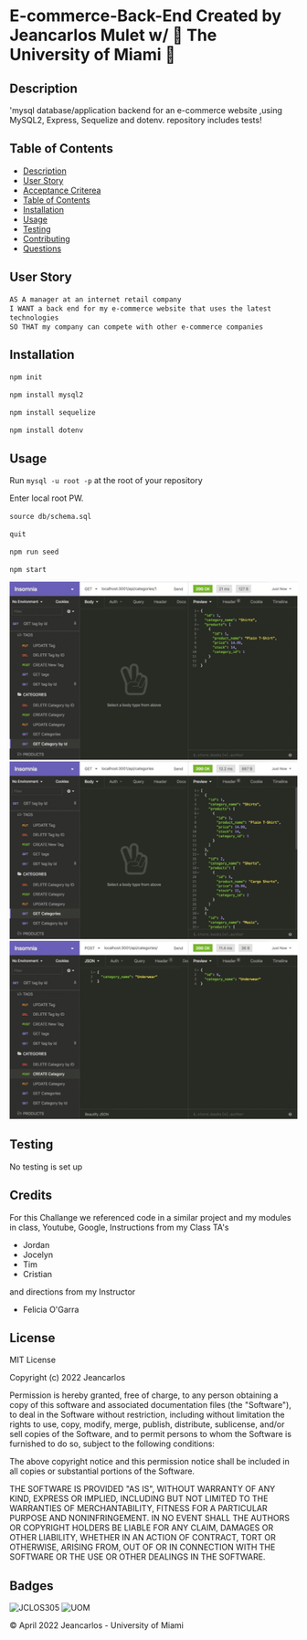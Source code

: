 # E-commerce-Back-End Created by Jeancarlos Mulet w/ 🙌 The University of Miami 🙌

## Description

'mysql database/application backend for an e-commerce website ,using MySQL2, Express, Sequelize and dotenv. repository includes tests!

## Table of Contents
- [Description](#description)
- [User Story](#user-story)
- [Acceptance Criterea](#Acceptance-Criterea)
- [Table of Contents](#table-of-contents)
- [Installation](#installation)
- [Usage](#usage)
- [Testing](#testing)
- [Contributing](#contributing)
- [Questions](#questions)

## User Story
  
```
AS A manager at an internet retail company
I WANT a back end for my e-commerce website that uses the latest technologies
SO THAT my company can compete with other e-commerce companies
```
  


## Installation

`npm init`

`npm install mysql2`

`npm install sequelize`

`npm install dotenv`
  
## Usage  
  
Run `mysql -u root -p` at the root of your repository 

Enter local root PW.

`source db/schema.sql`

`quit`

`npm run seed`
  
`npm start`

![SCREENSHOT1](https://github.com/JCLOS305/E-commerce-Back-End/blob/main/assets/images/GET%20routes%20single%20categories.gif?raw=true)
![SCREENSHOT2](https://github.com/JCLOS305/E-commerce-Back-End/blob/main/assets/images/GET%20routes.gif?raw=true)
![SCREENSHOT3](https://github.com/JCLOS305/E-commerce-Back-End/blob/main/assets/images/PUT%20DELETE%20POST.gif?raw=true)

## Testing

No testing is set up


## Credits

For this Challange we referenced code in a similar project and my modules in class, Youtube, Google, Instructions from my Class TA's

- Jordan 
- Jocelyn 
- Tim 
- Cristian 

and directions from my Instructor

- Felicia O'Garra


## License

MIT License

Copyright (c) 2022 Jeancarlos 

Permission is hereby granted, free of charge, to any person obtaining a copy
of this software and associated documentation files (the "Software"), to deal
in the Software without restriction, including without limitation the rights
to use, copy, modify, merge, publish, distribute, sublicense, and/or sell
copies of the Software, and to permit persons to whom the Software is
furnished to do so, subject to the following conditions:

The above copyright notice and this permission notice shall be included in all
copies or substantial portions of the Software.

THE SOFTWARE IS PROVIDED "AS IS", WITHOUT WARRANTY OF ANY KIND, EXPRESS OR
IMPLIED, INCLUDING BUT NOT LIMITED TO THE WARRANTIES OF MERCHANTABILITY,
FITNESS FOR A PARTICULAR PURPOSE AND NONINFRINGEMENT. IN NO EVENT SHALL THE
AUTHORS OR COPYRIGHT HOLDERS BE LIABLE FOR ANY CLAIM, DAMAGES OR OTHER
LIABILITY, WHETHER IN AN ACTION OF CONTRACT, TORT OR OTHERWISE, ARISING FROM,
OUT OF OR IN CONNECTION WITH THE SOFTWARE OR THE USE OR OTHER DEALINGS IN THE
SOFTWARE.


## Badges

![JCLOS305](https://img.shields.io/badge/Orchestrated%20by-JCLOS305-blue)
![UOM](https://img.shields.io/badge/University%20of-Miami-orange)


© April 2022  Jeancarlos - University of Miami
